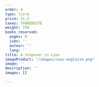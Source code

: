 ```yaml
---
order: 4
type: livre
price: 21.5
taxes: TVAREDUITE
weight: 750
books_reserved:
  pages: 0
  isbn: ''
  auteur: ''
  lang: ''
title: A stopover in Lyon
imageProduct: "/images/couv-anglaise.png"
image: ''
description: ''
images: []

---
```

